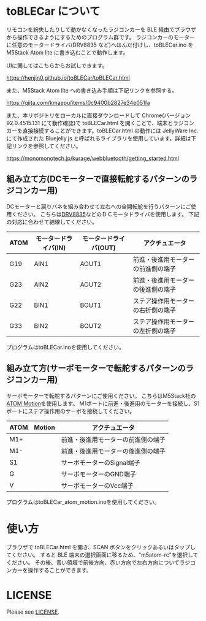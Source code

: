 # toBLECar について

リモコンを紛失したりして動かなくなったラジコンカーを BLE 経由でブラウザから操作できるようにするためのプログラム群です。
ラジコンカーのモーターに任意のモータードライバ(DRV8835 など)へはんだ付けし、toBLECar.ino を M5Stack Atom lite に書き込むことで動作します。

UIに関してはこちらからお試しできます。

https://henjin0.github.io/toBLECar/toBLECar.html


また、M5Stack Atom lite への書き込み手順は下記リンクを参照する。

https://qiita.com/kmaepu/items/0c9400b2827e34e051fa

また、本リポジトリをローカルに直接ダウンロードして Chrome(バージョン 92.0.4515.131 にて動作確認)で toBLECar.html を開くことで、端末とラジコンカーを直接接続することができます。toBLECar.html の動作には JellyWare Inc.にて作成された Bluejelly.js と呼ばれるライブラリを使用しています。詳細は下記リンクを参照してください。

https://monomonotech.jp/kurage/webbluetooth/getting_started.html

## 組み立て方(DCモーターで直接転舵するパターンのラジコンカー用)
DCモーターと戻りバネを組み合わせて左右への全開転舵を行うパターンにご使用ください。
こちらは[DRV8835](https://akizukidenshi.com/catalog/g/gK-09848/)などのＤＣモータドライバを使用します。
下記の対応に合わせて結線してください。

| ATOM | モータードライバ(IN) | モータードライバ(OUT) | アクチュエータ |
----|----|----|---- 
| G19  | AIN1  | AOUT1 | 前進・後進用モーターの前進側の端子 |
| G23  | AIN2  | AOUT2 | 前進・後進用モーターの後進側の端子 |
| G22  | BIN1  | BOUT1 | ステア操作用モーターの右折側の端子 |
| G33  | BIN2  | BOUT2 | ステア操作用モーターの左折側の端子 |

プログラムはtoBLECar.inoを使用してください。

## 組み立て方(サーボモーターで転舵するパターンのラジコンカー用)
サーボモーターで転舵するパターンにご使用ください。
こちらはM5Stack社の[ATOM Motion](https://www.switch-science.com/catalog/6993/)を使用します。
M1ポートに前進・後進用のモーターを接続し、S1ポートにステア操作用のサーボを接続してください。

| ATOM　Motion |  アクチュエータ |
----|---- 
| M1+  | 前進・後進用モーターの前進側の端子 |
| M1-  | 前進・後進用モーターの後進側の端子 |
| S1 | サーボモーターのSignal端子 |
| G | サーボモーターのGND端子 |
| V | サーボモーターのVcc端子 |

プログラムはtoBLECar_atom_motion.inoを使用してください。

# 使い方

ブラウザで toBLECar.html を開き、SCAN ボタンをクリックあるいはタップしてください。
すると BLE 端末の選択画面に移るため、"m5atom-rc"を選択してください。
その後、青い領域で前後方向、赤い方向で左右方向についてラジコンカーを操作することができます。

# LICENSE

Please see [LICENSE](LICENSE).
